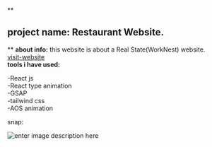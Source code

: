 
**

## project name: Restaurant Website.

**
**about info:**
this website is about a Real State(WorkNest) website.  <br/>
[visit-website](https://work-nest-ten.vercel.app/)
 <br/>
**tools i have used:**

 -React js  <br/>
  -React type animation  <br/>
  -GSAP  <br/>
  -tailwind css  <br/>
  -AOS animation  <br/>

snap: 

![enter image description here](https://github.com/mdraseltalukder/WorkNest/blob/main/images/ss.png?raw=true)


